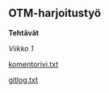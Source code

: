 ## OTM-harjoitustyö

**Tehtävät** 

*Viikko 1*

[komentorivi.txt](https://github.com/ansolotli/otm-harjoitustyo/blob/master/laskarit/viikko1/komentorivi.txt)

[gitlog.txt](https://github.com/ansolotli/otm-harjoitustyo/blob/master/laskarit/viikko1/gitlog.txt)
